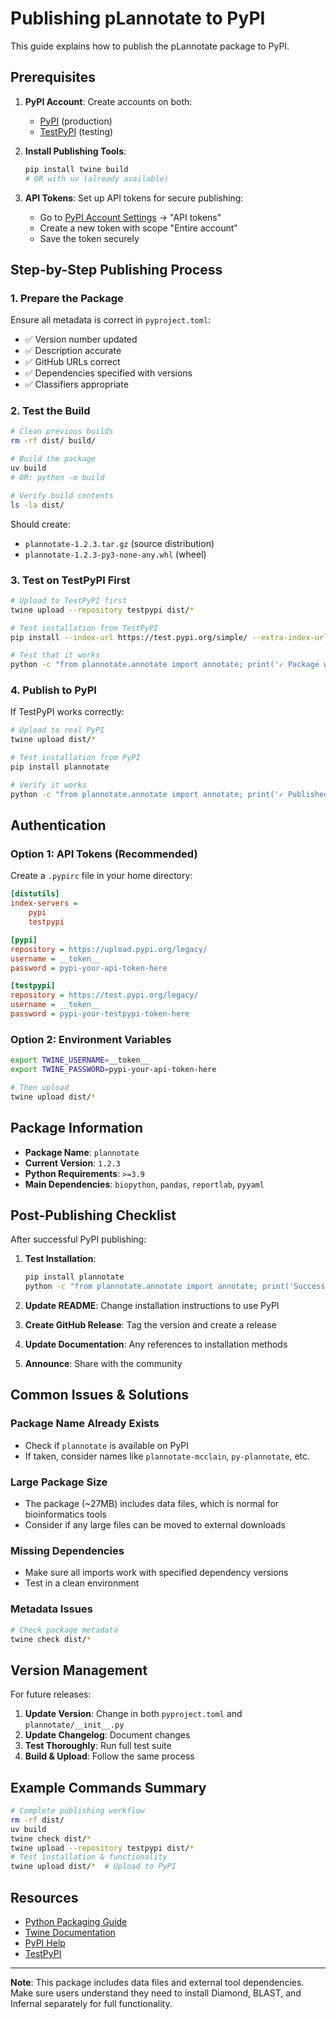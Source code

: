 # Publishing pLannotate to PyPI

This guide explains how to publish the pLannotate package to PyPI.

## Prerequisites

1. **PyPI Account**: Create accounts on both:
   - [PyPI](https://pypi.org/account/register/) (production)
   - [TestPyPI](https://test.pypi.org/account/register/) (testing)

2. **Install Publishing Tools**:
   ```bash
   pip install twine build
   # OR with uv (already available)
   ```

3. **API Tokens**: Set up API tokens for secure publishing:
   - Go to [PyPI Account Settings](https://pypi.org/manage/account/) → "API tokens"
   - Create a new token with scope "Entire account" 
   - Save the token securely

## Step-by-Step Publishing Process

### 1. Prepare the Package

Ensure all metadata is correct in `pyproject.toml`:
- ✅ Version number updated
- ✅ Description accurate
- ✅ GitHub URLs correct
- ✅ Dependencies specified with versions
- ✅ Classifiers appropriate

### 2. Test the Build

```bash
# Clean previous builds
rm -rf dist/ build/

# Build the package
uv build
# OR: python -m build

# Verify build contents
ls -la dist/
```

Should create:
- `plannotate-1.2.3.tar.gz` (source distribution)
- `plannotate-1.2.3-py3-none-any.whl` (wheel)

### 3. Test on TestPyPI First

```bash
# Upload to TestPyPI first
twine upload --repository testpypi dist/*

# Test installation from TestPyPI
pip install --index-url https://test.pypi.org/simple/ --extra-index-url https://pypi.org/simple/ plannotate

# Test that it works
python -c "from plannotate.annotate import annotate; print('✓ Package works')"
```

### 4. Publish to PyPI

If TestPyPI works correctly:

```bash
# Upload to real PyPI
twine upload dist/*

# Test installation from PyPI
pip install plannotate

# Verify it works
python -c "from plannotate.annotate import annotate; print('✓ Published successfully')"
```

## Authentication

### Option 1: API Tokens (Recommended)

Create a `.pypirc` file in your home directory:
```ini
[distutils]
index-servers = 
    pypi
    testpypi

[pypi]
repository = https://upload.pypi.org/legacy/
username = __token__
password = pypi-your-api-token-here

[testpypi]
repository = https://test.pypi.org/legacy/
username = __token__
password = pypi-your-testpypi-token-here
```

### Option 2: Environment Variables

```bash
export TWINE_USERNAME=__token__
export TWINE_PASSWORD=pypi-your-api-token-here

# Then upload
twine upload dist/*
```

## Package Information

- **Package Name**: `plannotate`
- **Current Version**: `1.2.3`
- **Python Requirements**: `>=3.9`
- **Main Dependencies**: `biopython`, `pandas`, `reportlab`, `pyyaml`

## Post-Publishing Checklist

After successful PyPI publishing:

1. **Test Installation**:
   ```bash
   pip install plannotate
   python -c "from plannotate.annotate import annotate; print('Success!')"
   ```

2. **Update README**: Change installation instructions to use PyPI
3. **Create GitHub Release**: Tag the version and create a release
4. **Update Documentation**: Any references to installation methods
5. **Announce**: Share with the community

## Common Issues & Solutions

### Package Name Already Exists
- Check if `plannotate` is available on PyPI
- If taken, consider names like `plannotate-mcclain`, `py-plannotate`, etc.

### Large Package Size
- The package (~27MB) includes data files, which is normal for bioinformatics tools
- Consider if any large files can be moved to external downloads

### Missing Dependencies
- Make sure all imports work with specified dependency versions
- Test in a clean environment

### Metadata Issues
```bash
# Check package metadata
twine check dist/*
```

## Version Management

For future releases:

1. **Update Version**: Change in both `pyproject.toml` and `plannotate/__init__.py`
2. **Update Changelog**: Document changes
3. **Test Thoroughly**: Run full test suite
4. **Build & Upload**: Follow the same process

## Example Commands Summary

```bash
# Complete publishing workflow
rm -rf dist/
uv build
twine check dist/*
twine upload --repository testpypi dist/*
# Test installation & functionality
twine upload dist/*  # Upload to PyPI
```

## Resources

- [Python Packaging Guide](https://packaging.python.org/)
- [Twine Documentation](https://twine.readthedocs.io/)
- [PyPI Help](https://pypi.org/help/)
- [TestPyPI](https://test.pypi.org/)

---

**Note**: This package includes data files and external tool dependencies. Make sure users understand they need to install Diamond, BLAST, and Infernal separately for full functionality.